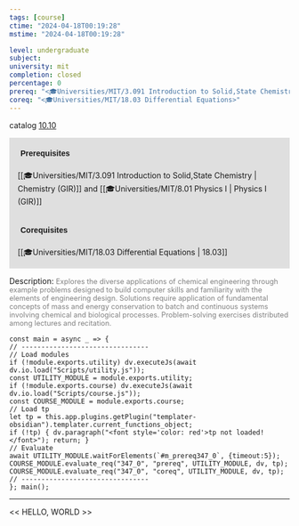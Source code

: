 ```yaml
---
tags: [course]
ctime: "2024-04-18T00:19:28"
mstime: "2024-04-18T00:19:28"

level: undergraduate
subject: 
university: mit
completion: closed
percentage: 0
prereq: "<🎓Universities/MIT/3.091 Introduction to Solid,State Chemistry> and <🎓Universities/MIT/8.01 Physics I>"
coreq: "<🎓Universities/MIT/18.03 Differential Equations>"
---
```


catalog [10.10](http://student.mit.edu/catalog/m10a.html#10.10)

<span style="display: block; padding: 15px; background-color: rgb(100, 100, 100, 0.2);"><font id="m_prereq347_0" style="display: block; font-family: Arial, sans-serif; font-weight: bold; padding: 5px">Prerequisites</font><br><span id="prereq347_0">[[🎓Universities/MIT/3.091 Introduction to Solid,State Chemistry | Chemistry (GIR)]] and [[🎓Universities/MIT/8.01 Physics I | Physics I (GIR)]]</span></span>
<span style="display: block; padding: 15px; background-color: rgb(100, 100, 100, 0.2);"><font id="m_coreq347_0" style="display: block; font-family: Arial, sans-serif; font-weight: bold; padding: 5px">Corequisites</font><br><span id="coreq347_0">[[🎓Universities/MIT/18.03 Differential Equations | 18.03]]</span></span>

<font style="">Description:</font>
<font style="color: grey; font-size: 0.8rem;">Explores the diverse applications of chemical engineering through example problems designed to build computer skills and familiarity with the elements of engineering design. Solutions require application of fundamental concepts of mass and energy conservation to batch and continuous systems involving chemical and biological processes. Problem-solving exercises distributed among lectures and recitation.</font>

```dataviewjs
const main = async _ => {
// --------------------------------
// Load modules
if (!module.exports.utility) dv.executeJs(await dv.io.load("Scripts/utility.js"));
const UTILITY_MODULE = module.exports.utility;
if (!module.exports.course) dv.executeJs(await dv.io.load("Scripts/course.js"));
const COURSE_MODULE = module.exports.course;
// Load tp
let tp = this.app.plugins.getPlugin("templater-obsidian").templater.current_functions_object;
if (!tp) { dv.paragraph("<font style='color: red'>tp not loaded!</font>"); return; }
// Evaluate
await UTILITY_MODULE.waitForElements(`#m_prereq347_0`, {timeout:5});
COURSE_MODULE.evaluate_req("347_0", "prereq", UTILITY_MODULE, dv, tp);
COURSE_MODULE.evaluate_req("347_0", "coreq", UTILITY_MODULE, dv, tp);
// --------------------------------
}; main();
```

---

<< HELLO, WORLD >>
